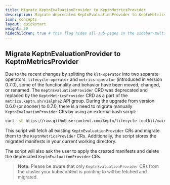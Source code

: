 ```yaml
---
title: Migrate KeptnEvaluationProvider to KeptnMetricsProvider
description: Migrate deprecated KeptnEvaluationProvider to KeptnMetricsProvider.
icon: concepts
layout: quickstart
weight: 20
hidechildren: true # this flag hides all sub-pages in the sidebar-multicard.html
---
```


## Migrate KeptnEvaluationProvider to KeptmMetricsProvider

Due to the recent changes by splitting the `klt-operator` into two separate operators: `lifecycle-operator` and
`metrics-operator` (introduced in version 0.7.0), some of the functionality and behavior have been moved,
changed, or renamed. The `KeptnEvaluationProvider` CRD was deprecated and replaced by the `KeptnMetricsProvider`
CRD as a part of the `metrics.keptn.sh/v1alpha2` API group. During the upgrade from version 0.6.0 (or sooner)
to 0.7.0, there is a need to migrate manually `KeptnEvaluationProvider` CRs by using an external bash script:

```sh
curl -sL https://raw.githubusercontent.com/keptn/lifecycle-toolkit/main/.github/scripts/keptnevaluationprovider_migrator.sh | bash
```

This script will fetch all existing `KeptnEvaluationProvider` CRs and migrate them to the `KeptnMetricsProvider` CRs.
Additionally, the script stores the migrated manifests in your current working directory.

The script will also ask the user to apply the created manifests and delete the deprecated
`KeptnEvaluationProvider` CRs.

> **Note:**
Please be aware that only `KeptnEvaluationProvider` CRs from the cluster your kubecontext is pointing
to will be fetched and migrated.

